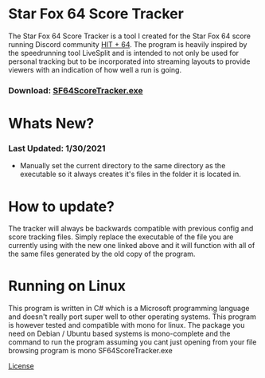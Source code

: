 # Star Fox 64 Score Tracker
The Star Fox 64 Score Tracker is a tool I created for the Star Fox 64 score running Discord community [HIT + 64](https://discord.gg/k2JnzC4). The program is heavily inspired by the speedrunning tool LiveSplit and is intended to not only be used for personal tracking but to be incorporated into streaming layouts to provide viewers with an indication of how well a run is going.

### Download: [SF64ScoreTracker.exe](https://drazil100.bitbucket.io/SF64ScoreTracker.exe) 

# Whats New?

### Last Updated: 1/30/2021

- Manually set the current directory to the same directory as the executable so it always creates it's files in the folder it is located in.

# How to update?
The tracker will always be backwards compatible with previous config and score tracking files. Simply replace the executable of the file you are currently using with the new one linked above and it will function with all of the same files generated by the old copy of the program. 

# Running on Linux
This program is written in C# which is a Microsoft programming language and doesn't really port super well to other operating systems. This program is however tested and compatible with mono for linux. The package you need on Debian / Ubuntu based systems is mono-complete and the command to run the program assuming you cant just opening from your file browsing program is mono SF64ScoreTracker.exe

[License](LICENSE.md)


